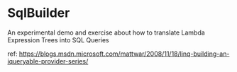 # SqlBuilder
An experimental demo and exercise about how to translate Lambda Expression Trees into SQL Queries

ref: https://blogs.msdn.microsoft.com/mattwar/2008/11/18/linq-building-an-iqueryable-provider-series/

